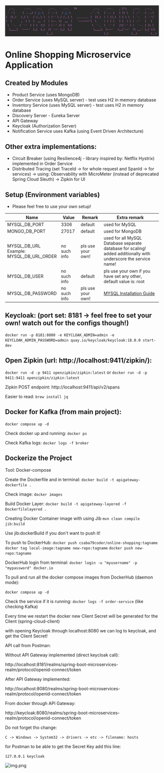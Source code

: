 ![img.png](img/img.png)

# Online Shopping Microservice Application

## Created by Modules

- Product Service (uses MongoDB)
- Order Service (uses MySQL server) - test uses H2 in memory database
- Inventory Service (uses MySQL server) - test uses H2 in memory database
- Discovery Server - Eureka Server
- API Gateway
- Keycloak (Authorization Server)
- Notification Service uses Kafka (using Event Driven Architecture)

## Other extra implementations:

- Circuit Breaker (using Resilience4j - library inspired by: Netflix Hystrix) implemented in Order Service
- Distributed Tracing (set TraceId -> for whole request and SpanId -> for services) -> using: Observability with MicroMeter (instead of deprecated Spring Cloud Sleuth) -> Zipkin for UI

## Setup (Environment variables)

- Please feel free to use your own setup!

| Name                                             | Value        | Remark            | Extra remark                                                                                                    |
|--------------------------------------------------|--------------|-------------------|-----------------------------------------------------------------------------------------------------------------|
| MYSQL_DB_PORT                                    | 3306         | default           | used for MySQL                                                                                                  |
| MONGO_DB_PORT                                    | 27017        | default           | used for MongoDB                                                                                                |
| MYSQL_DB_URL<br/>Example:<br/>MYSQL_DB_URL_ORDER | no such info | pls use your own!       | used for all MySQL Database separate database for scaling! added additionally with underscore the service name! |
| MYSQL_DB_USER                                    | no such info         | default           | pls use your own if you have set any other, default value is: root                                              |
| MYSQL_DB_PASSWORD                                | no such info | pls use your own! | [MYSQL Installation Guide](https://dev.mysql.com/doc/mysql-installation-excerpt/5.7/en/)                        |


## Keycloak: (port set: 8181 -> feel free to set your own! watch out for the configs though!)

```docker run -p 8181:8080 -e KEYCLOAK_ADMIN=admin -e KEYCLOAK_ADMIN_PASSWORD=admin quay.io/keycloak/keycloak:18.0.0 start-dev```

## Open Zipkin (url: http://localhost:9411/zipkin/): 

```docker run -d -p 9411 openzipkin/zipkin:latest``` or ```docker run -d -p 9411:9411 openzipkin/zipkin:latest```

Zipkin POST endpoint: http://localhost:9411/api/v2/spans

Easier to read: ```brew install jq```

## Docker for Kafka (from main project):

```docker compose up -d```

Check docker up and running: ```docker ps```

Check Kafka logs: ```docker logs -f broker```

## Dockerize the Project

Tool: Docker-compose

Create the Dockerfile and in terminal: ```docker build -t apigateway-dockerfile .```

Check image: ```docker images```

Build Docker Layer: ```docker build -t apigateway-layered -f Dockerfilelayered .```

Creating Docker Container image with using Jib ```mvn clean compile jib:build```

Use jib:dockerBuild if you don't want to push it!

To push to DockerHub: ```docker push csaba79coder/online-shopping:tagname```
```docker tag local-image:tagname new-repo:tagname```
```docker push new-repo:tagname```

DockerHub login from terminal: ```docker login -u "myusername" -p "mypassword" docker.io```

To pull and run all the docker compose images from DockerHub (daemon mode):

```docker compose up -d```

Check the service if it is running: ```docker logs -f order-service``` (like checking Kafka)

Every time we restart the docker new Client Secret will be generated for the Client (spring-cloud-client)

with opening Keycloak through localhost:8080 we can log to keycloak, and get the Client Secret!

API call from Postman:

Without API Gateway implemented (direct keycloak call): 

http://localhost:8181/realms/spring-boot-microservices-realm/protocol/openid-connect/token

After API Gateway implemented: 

http://localhost:8080/realms/spring-boot-microservices-realm/protocol/openid-connect/token

From docker through API Gateway: 

http://keycloak:8080/realms/spring-boot-microservices-realm/protocol/openid-connect/token

Do not forget tho change:

```C -> Windows -> System32 -> drivers -> etc -> filename: hosts ```

for Postman to be able to get the Secret Key add this line:

```127.0.0.1 keycloak```

![img.png](img/hostsChanges.png)
